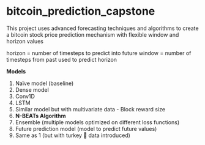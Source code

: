 # bitcoin_prediction_capstone
This project uses advanced forecasting techniques and algorithms to create a bitcoin stock price prediction mechanism with flexible window and horizon values

horizon = number of timesteps to predict into future
window = number of timesteps from past used to predict horizon

**Models**
1) Naïve model (baseline)
2) Dense model
3) Conv1D
4) LSTM 
5) Similar model but with multivariate data - Block reward size
6) **N-BEATs Algorithm**
7) Ensemble (multiple models optimized on different loss functions)
8) Future prediction model (model to predict future values)
9) Same as 1 (but with turkey 🦃 data introduced)
